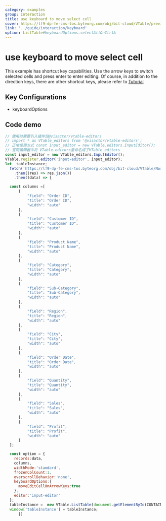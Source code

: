 ```yaml
---
category: examples
group: Interaction
title: use keyboard to move select cell
cover: https://lf9-dp-fe-cms-tos.byteorg.com/obj/bit-cloud/VTable/preview/arrowkeys-move-select.gif
link: '../guide/interaction/keyboard'
option: ListTable#keyboardOptions.selectAllOnCtrlA
---
```


# use keyboard to move select cell

This example has shortcut key capabilities. Use the arrow keys to switch selected cells and press enter to enter editing. Of course, in addition to the direction keys, there are other shortcut keys, please refer to [Tutorial](../../guide/interaction/keyboard)

## Key Configurations

- keyboardOptions

## Code demo

```javascript livedemo template=vtable
// 使用时需要引入插件包@visactor/vtable-editors
// import * as VTable_editors from '@visactor/vtable-editors';
// 正常使用方式 const input_editor = new VTable.editors.InputEditor();
// 官网编辑器中将 VTable.editors重命名成了VTable_editors 
const input_editor = new VTable_editors.InputEditor();
VTable.register.editor('input-editor', input_editor);
let  tableInstance;
  fetch('https://lf9-dp-fe-cms-tos.byteorg.com/obj/bit-cloud/VTable/North_American_Superstore_data.json')
    .then((res) => res.json())
    .then((data) => {

  const columns =[
      {
          "field": "Order ID",
          "title": "Order ID",
          "width": "auto"
      },
      {
          "field": "Customer ID",
          "title": "Customer ID",
          "width": "auto"
      },
      {
          "field": "Product Name",
          "title": "Product Name",
          "width": "auto"
      },
      {
          "field": "Category",
          "title": "Category",
          "width": "auto"
      },
      {
          "field": "Sub-Category",
          "title": "Sub-Category",
          "width": "auto"
      },
      {
          "field": "Region",
          "title": "Region",
          "width": "auto"
      },
      {
          "field": "City",
          "title": "City",
          "width": "auto"
      },
      {
          "field": "Order Date",
          "title": "Order Date",
          "width": "auto"
      },
      {
          "field": "Quantity",
          "title": "Quantity",
          "width": "auto"
      },
      {
          "field": "Sales",
          "title": "Sales",
          "width": "auto"
      },
      {
          "field": "Profit",
          "title": "Profit",
          "width": "auto"
      }
  ];

  const option = {
    records:data,
    columns,
    widthMode:'standard',
    frozenColCount:1,
    overscrollBehavior:'none',
    keyboardOptions:{
      moveEditCellOnArrowKeys:true
    },
    editor:'input-editor'
  };
  tableInstance =  new VTable.ListTable(document.getElementById(CONTAINER_ID),option);
  window['tableInstance'] = tableInstance;
      })
```
